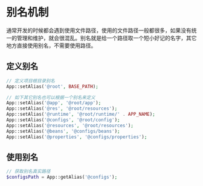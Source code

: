 # 别名机制

通常开发的时候都会遇到使用文件路径，使用的文件路径一般都很多，如果没有统一的管理和维护，就会很混乱。别名就是给一个路径取一个短小好记的名字，其它地方直接使用别名，不需要使用路径。

## 定义别名

```php
// 定义项目根目录别名
App::setAlias('@root', BASE_PATH);

// 如下其它别名也可以根据一个别名来定义
App::setAlias('@app', '@root/app');
App::setAlias('@res', '@root/resources');
App::setAlias('@runtime', '@root/runtime/' . APP_NAME);
App::setAlias('@configs', '@root/config');
App::setAlias('@resources', '@root/resources');
App::setAlias('@beans', '@configs/beans');
App::setAlias('@properties', '@configs/properties');
```

## 使用别名

```php
// 获取别名真实路径
$configsPath = App::getAlias('@configs');
```



